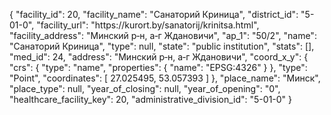 {
    "facility_id": 20,
    "facility_name": "Санаторий Криница",
    "district_id": "5-01-0",
    "facility_url": "https:\/\/kurort.by\/sanatorij\/krinitsa.html",
    "facility_address": "Минский р‑н, а‑г Ждановичи",
    "ap_1": "50\/2",
    "name": "Санаторий Криница",
    "type": null,
    "state": "public institution",
    "stats": [],
    "med_id": 24,
    "address": "Минский р‑н, а‑г Ждановичи",
    "coord_x_y": {
        "crs": {
            "type": "name",
            "properties": {
                "name": "EPSG:4326"
            }
        },
        "type": "Point",
        "coordinates": [
            27.025495,
            53.057393
        ]
    },
    "place_name": "Минск",
    "place_type": null,
    "year_of_closing": null,
    "year_of_opening": "0",
    "healthcare_facility_key": 20,
    "administrative_division_id": "5-01-0"
}